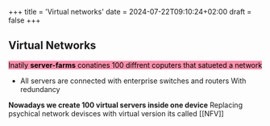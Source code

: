 +++
title = 'Virtual networks'
date = 2024-07-22T09:10:24+02:00
draft = false
+++

## Virtual Networks

<mark style="background: #FF5582A6;">Inatily **server-farms** conatines 100 diffrent coputers that satueted a network </mark>

- All servers are connected with enterprise switches and routers
	With redundancy 

**Nowadays we create 100 virtual servers inside one device**
Replacing psychical network devisces with virtual version its called [[NFV]]